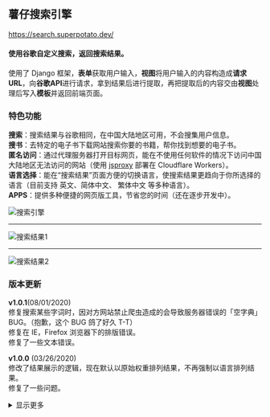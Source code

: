 
## 薯仔搜索引擎<br>
<a href="https://search.littlepotato.life/">https://search.superpotato.dev/</a><br>

#### 使用谷歌自定义搜索，返回搜索结果。<br>
使用了 Django 框架，<b>表单</b>获取用户输入，<b>视图</b>将用户输入的内容构造成<b>请求URL</b>，向<b>谷歌API</b>进行请求，拿到结果后进行提取，再把提取后的内容交由<b>视图</b>处理后写入<b>模板</b>并返回前端页面。<br>

### 特色功能
<b>搜索</b>：搜索结果与谷歌相同，在中国大陆地区可用，不会搜集用户信息。<br>
<b>搜书</b>：去特定的电子书下载网站搜索你要的书籍，帮你找到想要的电子书。<br>
<b>匿名访问</b>：通过代理服务器打开目标网页，能在不使用任何软件的情况下访问中国大陆地区无法访问的网站（使用 <a href="https://github.com/EtherDream/jsproxy">jsproxy</a> 部署在 Cloudflare Workers）。<br>
<b>语言选择</b>：能在“搜索结果”页面方便的切换语言，使搜索结果更趋向于你所选择的语言（目前支持 英文、简体中文、 繁体中文 等多种语言）。<br>
<b>APPS</b>：提供多种便捷的网页版工具，节省您的时间（还在逐步开发中）。<br>

![搜索引擎](https://raw.githubusercontent.com/justsweetpotato/markdown-img-store/master/search/index.png)
<hr>

![搜索结果1](https://raw.githubusercontent.com/justsweetpotato/markdown-img-store/master/search/detail1.png)
<hr>

![搜索结果2](https://raw.githubusercontent.com/justsweetpotato/markdown-img-store/master/search/detail2.png)

### 版本更新
<b>v1.0.1</b>(08/01/2020)<br>
修复搜索某些字词时，因对方网站禁止爬虫造成的会导致服务器错误的「空字典」BUG。（抱歉，这个 BUG 鸽了好久 T-T）<br>
修复在 IE，Firefox 浏览器下的排版错误。<br>
修复了一些文本错误。<br>

<b>v1.0.0</b> (03/26/2020)<br>
修改了结果展示的逻辑，现在默认以原始权重排列结果，不再强制以语言排列结果。<br>
修复了一些问题。<br>

<details>
  <summary>显示更多</summary>

<b>v0.3.4</b> (11/16/2019)<br>
分页功能完善，API 功能完善，修复多处手机端页面排版问题。<br>
<br>

<b>v0.3.3</b> (9/23/2019)<br>
新增繁体中文界面，优化了切换语言的逻辑，多语言界面的切换将更顺畅。<br>
主页左上角新增 APPS 功能，集成多种便捷网页版工具。<br>
  
<b>v0.3.2</b> (8/23/2019)<br>
性能优化，使用多线程完成请求，减少页面等待时间。<br>
页面优化，分离电脑端与手机端页面，提升用户体验度。<br>
新增英语界面，搜索结果无缝切换。<br>
其他多项优化。<br>

<b>v0.3.1</b> (8/1/2019)<br>
除“搜书”功能外增加“搜索”功能，搜索结果与谷歌相同。<br>
增加“词条简介”，搜索结果会出现来自维基百科的简介（如果有的话）。<br>
增加以“沙盒模式”打开网页，通过内置的“网页代理”访问网站，能直接访问中国大陆无法访问的网站。<br>
在页面底部增加“定位”开关，默认关闭状态（开启会略微增加网页响应时间）。<br>

<b>v0.3.0 正式版</b> (7/24/2019)<br>
完成分页功能。<br>
大幅度优化界面显示。<br>

<b>v0.2.4</b> (7/23/2019)<br>
搜索详情界面优化，现在可以在详情页面进行搜索。<br>
搜索结果增加了详细说明。<br>
优化了代码逻辑，更加简洁美观。<br>

<b>v0.2.3</b> (4/2/2019)<br>
修复了界面文本的一些错误，对用户使用更加友好。<br> 
优化了向 API 发送请求的逻辑，现在会自动关闭连接。<br>

<b>v0.2.2</b> (3/31/2019)<br>
在谷歌 CSE 平台更新了书籍搜索源（旧搜索源有些已经无法访问，已删除无法访问的源并新增源）。<br>

<b>v0.2.1</b> <br>
新增了一个 APIKEY 配额用尽时的提示。<br> 
新增了 404 页面与 500 页面。<br>
解决了搜索一串乱码时，服务器返回 403 的错误（现在会显示未搜索到内容）。<br>
已知问题：分页功能未完成，目前只显示 1 页 10 条结果。<br>

<b>v0.2.0 正式版</b> <br>
在 青空锁云 的帮助下完成了数据提取部分，调用谷歌 API 返回数据提取后填充到网页中，解决了中国大陆无法访问的问题！<br>

<b>v0.1.1</b> <br>
增加了随机显示名人名言，优化了页面排版。<br>
已知问题：中国大陆无法使用。<br>

<b>v0.1.0</b> <br>
基础引擎框架。<br>
已知问题：中国大陆无法使用（谷歌提供的 JavaScript 代码所生成的界面在中国大陆无法加载，并且反向代理无法解决这个问题）。<br>
</details>
